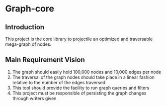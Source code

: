 # Graph-core

## Introduction
This project is the core library to projectile an optimized and traversable mega-graph of nodes.


## Main Requirement Vision
1. The graph should easily hold 100,000 nodes and 10,000 edges per node
2. The traversal of the graph nodes should take place in a linear fashion relative to the number of the edges traversed
3. This tool should provide the facility to run graph queries and filters
4. This project must be responsible of persisting the graph changes through writers given